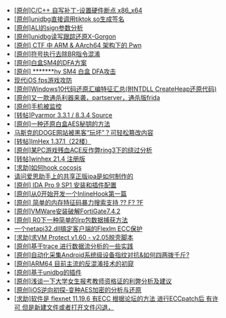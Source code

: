+ [[原创]C/C++ 自写补丁-设置硬件断点 x86_x64](https://bbs.kanxue.com/thread-283839.htm)
+ [[原创]unidbg直接调用tiktok so生成签名](https://bbs.kanxue.com/thread-285623.htm)
+ [[原创]ALI的sign参数分析](https://bbs.kanxue.com/thread-284292.htm)
+ [[原创]unidbg读写跟踪还原X-Gorgon](https://bbs.kanxue.com/thread-285586.htm)
+ [[原创] CTF 中 ARM & AArch64 架构下的 Pwn](https://bbs.kanxue.com/thread-272332.htm)
+ [[原创]符号执行去除BR指令混淆](https://bbs.kanxue.com/thread-280737.htm)
+ [[原创]白盒SM4的DFA方案](https://bbs.kanxue.com/thread-285292.htm)
+ [[原创] *******hy SM4 白盒 DFA攻击](https://bbs.kanxue.com/thread-285313.htm)
+ [现代iOS fps游戏攻防](https://bbs.kanxue.com/thread-285596.htm)
+ [[原创]Windows10代码还原汇编特征汇总(附NTDLL CreateHeap还原代码)](https://bbs.kanxue.com/thread-285564.htm)
+ [[原创]又一款通杀利器来袭，partserver，通杀版frida](https://bbs.kanxue.com/thread-285628.htm)
+ [[原创]手机被监控](https://bbs.kanxue.com/thread-259365.htm)
+ [[转帖]Pyarmor 3.3.1 / 8.3.4 Source](https://bbs.kanxue.com/thread-278534.htm)
+ [[原创]一种还原白盒AES秘钥的方法](https://bbs.kanxue.com/thread-254042.htm)
+ [马斯克的DOGE网站被黑客“玩坏”？可轻松篡改内容](https://bbs.kanxue.com/thread-285612.htm)
+ [[转帖]ImHex 1.37.1（22楼）](https://bbs.kanxue.com/thread-263965.htm)
+ [[原创]某PC游戏残血ACE反作弊ring3下的绕过分析](https://bbs.kanxue.com/thread-284667.htm)
+ [[转帖]winhex 21.4 注册版](https://bbs.kanxue.com/thread-285630.htm)
+ [[求助]如何hook cocosjs](https://bbs.kanxue.com/thread-285475.htm)
+ [请问爱思助手上的共享正版ipa是如何制作的](https://bbs.kanxue.com/thread-275862.htm)
+ [[原创] IDA Pro 9 SP1 安装和插件配置](https://bbs.kanxue.com/thread-285604.htm)
+ [[原创]从0开始开发一个InlineHook第一篇](https://bbs.kanxue.com/thread-284689.htm)
+ [[原创] 简单的内存特征码暴力搜索支持 ?? F? ?F](https://bbs.kanxue.com/thread-284451.htm)
+ [[原创]VMWare安装破解FortiGate7.4.2](https://bbs.kanxue.com/thread-284794.htm)
+ [[原创] R0下一种简单的Irp包数据捕获方法](https://bbs.kanxue.com/thread-285317.htm)
+ [一个netapi32.dll搞定客户端的Flexlm ECC保护](https://bbs.kanxue.com/thread-279749.htm)
+ [[求助]求VM Protect v1.60 - v2.05脱壳脚本](https://bbs.kanxue.com/thread-165679.htm)
+ [[原创]基于trace 进行数据流分析的一些实践](https://bbs.kanxue.com/thread-285243.htm)
+ [[原创]自动化采集Android系统级设备指纹对抗&如何四两拨千斤?](https://bbs.kanxue.com/thread-281889.htm)
+ [[原创]ARM64 目前主流的反混淆技术的初窥](https://bbs.kanxue.com/thread-285567.htm)
+ [[原创]基于unidbg的插件](https://bbs.kanxue.com/thread-285136.htm)
+ [[原创]浅谈一下大学女生报考教师资格证的利弊分析及建议](https://bbs.kanxue.com/thread-285641.htm)
+ [[原创]iOS逆向初探-变种AES加密的分析与还原](https://bbs.kanxue.com/thread-277552.htm)
+ [[求助]软件是 flexnet 11.19.6 有ECC 根据论坛的方法 进行ECCpatch后 有许可 但是新建文件或者打开文件闪退，](https://bbs.kanxue.com/thread-284416.htm)
